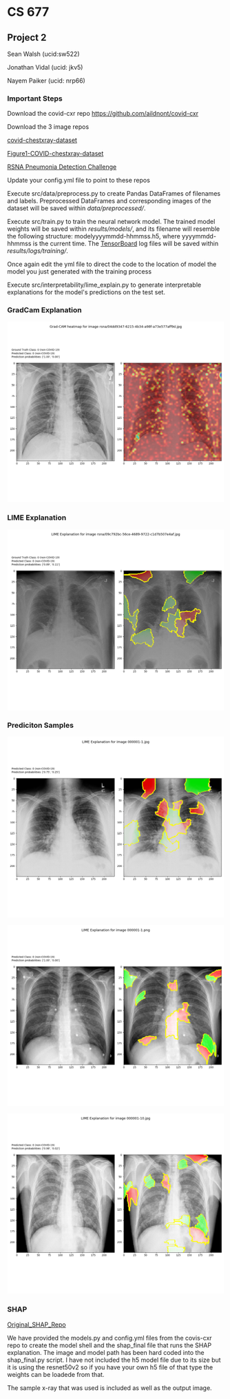 # CS 677

## Project 2

Sean Walsh (ucid:sw522)

Jonathan Vidal (ucid: jkv5)

Nayem Paiker (ucid: nrp66)

### Important Steps

Download the covid-cxr repo
https://github.com/aildnont/covid-cxr

Download the 3 image repos

[covid-chestxray-dataset](https://github.com/ieee8023/covid-chestxray-dataset)

[Figure1-COVID-chestxray-dataset](https://github.com/agchung/Figure1-COVID-chestxray-dataset)

[RSNA Pneumonia Detection Challenge](https://www.kaggle.com/c/rsna-pneumonia-detection-challenge)

Update your config.yml file to point to these repos

Execute src/data/preprocess.py to create Pandas
DataFrames of filenames and labels. Preprocessed DataFrames and
corresponding images of the dataset will be saved within
_data/preprocessed/_.

Execute src/train.py to train the neural network model.
The trained model weights will be saved within _results/models/_, and
its filename will resemble the following structure:
modelyyyymmdd-hhmmss.h5, where yyyymmdd-hhmmss is the current time.
The [TensorBoard](https://www.tensorflow.org/tensorboard) log files
will be saved within _results/logs/training/_.
   
Once again edit the yml file to direct the code to the location of model 
the model you just generated with the training process

Execute src/interpretability/lime_explain.py to generate
interpretable explanations for the model's predictions on the test
set. 

### GradCam Explanation

![GradCam_Image](Part_1_LIME_And_GradCam_Results/gradcam_explanation.png)

### LIME Explanation

![LIME_Image](Part_1_LIME_And_GradCam_Results/lime_explanation.png)


### Prediciton Samples

![000001-1_jpg](Part_1_LIME_And_GradCam_Results/Predictions/000001-1.jpg_exp_20201114-010119.png)

![000001-1_png](Part_1_LIME_And_GradCam_Results/Predictions/000001-1.png_exp_20201114-010148.png)

![000001-10_jpg](Part_1_LIME_And_GradCam_Results/Predictions/000001-10.jpg_exp_20201114-010134.png)

### SHAP

[Original_SHAP_Repo](https://github.com/slundberg/shap)

We have provided the models.py and config.yml files from the covis-cxr repo to create the model
shell and the shap_final file that runs the SHAP explanation.  The image and model path has
been hard coded into the shap_final.py script.  I have not included the h5 model file due to its
size but it is using the resnet50v2 so if you have your own h5 file of that type the weights
can be loadede from that.

The sample x-ray that was used is included as well as the output image.

